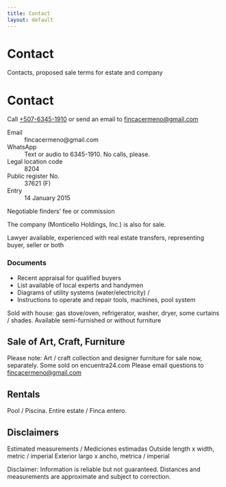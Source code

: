```yaml
---
title: Contact
layout: default
---
```




# Contact

Contacts, proposed sale terms for estate and company

<h1>Contact</h1>
Call <a href="tel:+507-6345-1910">+507-6345-1910</a> or send an email to <a href="mailto:fincacermeno@gmail.com">fincacermeno@gmail.com</a>

<a href="https://api.whatsapp.com/send?phone=+50763451910"><i class="fab fa-lg fa-whatsapp"></i></a>


<dl>

<dt>Email</dt>
<dd>fincacermeno@gmail.com</dd>

<dt>WhatsApp</dt>
<dd>Text or audio to 6345-1910. No calls, please.</dd>

<dt>Legal location code</dt>
<dd>8204</dd>

<dt>Public register No.</dt>
<dd>37621 (F)</dd>

<dt>Entry</dt>
<dd>14 January 2015</dd>

</dl>


Negotiable finders’ fee or commission


The company (Monticello Holdings, Inc.) is also for sale.

Lawyer available, experienced with real estate transfers, representing buyer, seller or both

### Documents

*   Recent appraisal for qualified buyers
*   List available of local experts and handymen
*   Diagrams of utility systems (water/electricity) /
*   Instructions to operate and repair tools, machines, pool system

Sold with house: gas stove/oven, refrigerator, washer, dryer, some curtains / shades. Available semi-furnished or without furniture



## Sale of Art, Craft, Furniture

Please note: Art / craft collection and designer furniture for sale now, separately. Some sold on encuentra24.com  Please email questions to fincacermeno@gmail.com


## Rentals

Pool / Piscina. Entire estate / Finca entero.



## Disclaimers

Estimated measurements / Mediciones estimadas
Outside length x width, metric / imperial
Exterior largo x ancho, metrica / imperial

Disclaimer: Information is reliable but not guaranteed. Distances and measurements are approximate and subject to correction.
